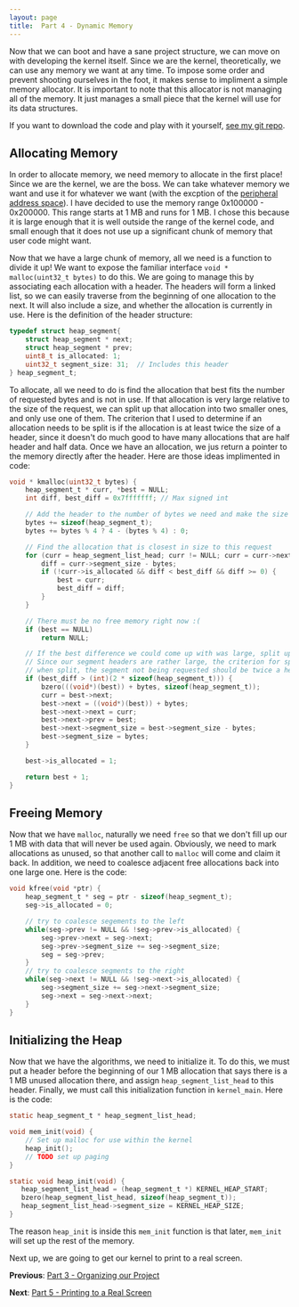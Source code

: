 ```yaml
---
layout: page
title:  Part 4 - Dynamic Memory
---
```

Now that we can boot and have a sane project structure, we can move on with developing the kernel itself.  Since we are the kernel, theoretically, we can use any memory
we want at any time.  To impose some order and prevent shooting ourselves in the foot, it makes sense to impliment a simple memory allocator.  It is important to note
that this allocator is not managing all of the memory.  It just manages a small piece that the kernel will use for its data structures.

If you want to download the code and play with it yourself, [see my git repo](https://github.com/jsandler18/raspi-kernel/tree/9eeb138e06d287cb8f42bc71587a2f6aa61c6583).

## Allocating Memory
In order to allocate memory, we need memory to allocate in the first place!  Since we are the
kernel, we are the boss.  We can take whatever memory we want and use it for whatever we want (with the excption of the [peripheral address
space](/extra/peripheral.html)).  I have decided to use the memory range 0x100000 - 0x200000.  This range starts at 1 MB and runs for 1 MB.  I chose this because it is
large enough that it is well outside the range of the kernel code, and small enough that it does not use up a significant chunk of memory that user code might want.

Now that we have a large chunk of memory, all we need is a function to divide it up!  We want to expose the familiar interface `void * malloc(uint32_t bytes)` to do this.
We are going to manage this by associating each allocation with a header.  The headers will form a linked list, so we can easily traverse from the beginning of one
allocation to the next.  It will also include a size, and whether the allocation is currently in use.  Here is the definition of the header structure:

``` c
typedef struct heap_segment{
    struct heap_segment * next;
    struct heap_segment * prev;
    uint8_t is_allocated: 1;
    uint32_t segment_size: 31;  // Includes this header
} heap_segment_t;
```

To allocate, all we need to do is find the allocation that best fits the number of requested bytes and is not in use. If that allocation is very large relative to the
size of the request, we can split up that allocation into two smaller ones, and only use one of them.  The criterion that I used to determine if an allocation needs to be
split is if the allocation is at least twice the size of a header, since it doesn't do much good to have many allocations that are half header and half data.  Once we have an allocation, we jus return a pointer to the memory directly after the header.  Here are those ideas implimented in code:

``` c
void * kmalloc(uint32_t bytes) {
    heap_segment_t * curr, *best = NULL;
    int diff, best_diff = 0x7fffffff; // Max signed int

    // Add the header to the number of bytes we need and make the size 4 byte aligned
    bytes += sizeof(heap_segment_t);
    bytes += bytes % 4 ? 4 - (bytes % 4) : 0;

    // Find the allocation that is closest in size to this request
    for (curr = heap_segment_list_head; curr != NULL; curr = curr->next) {
        diff = curr->segment_size - bytes;
        if (!curr->is_allocated && diff < best_diff && diff >= 0) {
            best = curr;
            best_diff = diff;
        }
    }

    // There must be no free memory right now :(
    if (best == NULL)
        return NULL;

    // If the best difference we could come up with was large, split up this segment into two.
    // Since our segment headers are rather large, the criterion for splitting the segment is that
    // when split, the segment not being requested should be twice a header size
    if (best_diff > (int)(2 * sizeof(heap_segment_t))) {
        bzero(((void*)(best)) + bytes, sizeof(heap_segment_t));
        curr = best->next;
        best->next = ((void*)(best)) + bytes;
        best->next->next = curr;
        best->next->prev = best;
        best->next->segment_size = best->segment_size - bytes;
        best->segment_size = bytes;
    }

    best->is_allocated = 1;

    return best + 1;
}
```

## Freeing Memory
Now that we have `malloc`, naturally we need `free` so that we don't fill up our 1 MB with data that will never be used again.  Obviously, we need to mark allocations as unused, so that another call to `malloc` will come and claim it back.  In addition, we need to coalesce adjacent free allocations back into one large one.  Here is the code:

``` c
void kfree(void *ptr) {
    heap_segment_t * seg = ptr - sizeof(heap_segment_t);
    seg->is_allocated = 0;

    // try to coalesce segements to the left
    while(seg->prev != NULL && !seg->prev->is_allocated) {
        seg->prev->next = seg->next;
        seg->prev->segment_size += seg->segment_size;
        seg = seg->prev;
    }
    // try to coalesce segments to the right
    while(seg->next != NULL && !seg->next->is_allocated) {
        seg->segment_size += seg->next->segment_size;
        seg->next = seg->next->next;
    }
}
```

## Initializing the Heap
Now that we have the algorithms, we need to initialize it.  To do this, we must put a header before the beginning of our 1 MB allocation that says there is a 1 MB unused allocation there, and assign `heap_segment_list_head` to this header. Finally, we must call this initialization function in `kernel_main`. Here is the code:

``` c
static heap_segment_t * heap_segment_list_head;

void mem_init(void) {
    // Set up malloc for use within the kernel
    heap_init();
    // TODO set up paging
}

static void heap_init(void) {
   heap_segment_list_head = (heap_segment_t *) KERNEL_HEAP_START;
   bzero(heap_segment_list_head, sizeof(heap_segment_t));
   heap_segment_list_head->segment_size = KERNEL_HEAP_SIZE;
}
```

The reason `heap_init` is inside this `mem_init` function is that later, `mem_init` will set up the rest of the memory.

Next up, we are going to get our kernel to print to a real screen.

**Previous**:
[Part 3 - Organizing our Project](/tutorial/organize.html)

**Next**:
[Part 5 - Printing to a Real Screen](/tutorial/hdmi.html)
